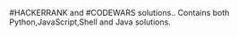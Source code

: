 #HACKERRANK and #CODEWARS solutions..
Contains both Python,JavaScript,Shell and Java solutions.





